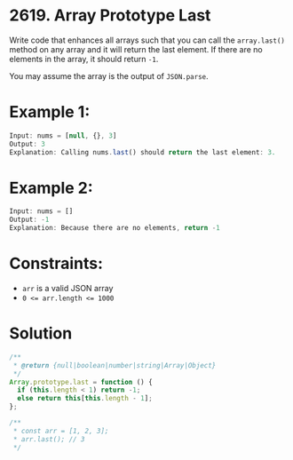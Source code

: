 # 2619. Array Prototype Last

Write code that enhances all arrays such that you can call the `array.last()` method on any array and it will return the last element. If there are no elements in the array, it should return `-1`.

You may assume the array is the output of `JSON.parse`.

# Example 1:

```js
Input: nums = [null, {}, 3]
Output: 3
Explanation: Calling nums.last() should return the last element: 3.
```

# Example 2:

```js
Input: nums = []
Output: -1
Explanation: Because there are no elements, return -1
```

# Constraints:

- `arr` is a valid JSON array
- `0 <= arr.length <= 1000`

# Solution

```js
/**
 * @return {null|boolean|number|string|Array|Object}
 */
Array.prototype.last = function () {
  if (this.length < 1) return -1;
  else return this[this.length - 1];
};

/**
 * const arr = [1, 2, 3];
 * arr.last(); // 3
 */
```
